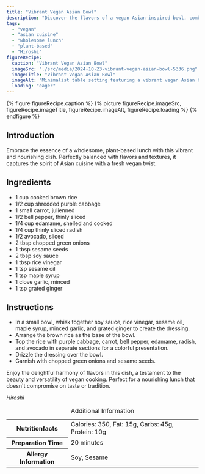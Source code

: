 ```yaml
---
title: "Vibrant Vegan Asian Bowl"
description: "Discover the flavors of a vegan Asian-inspired bowl, combining brown rice with fresh veggies and a savory dressing, perfect for a wholesome lunch."
tags:
  - "vegan"
  - "asian cuisine"
  - "wholesome lunch"
  - "plant-based"
  - "Hiroshi"
figureRecipe: 
  caption: "Vibrant Vegan Asian Bowl"
  imageSrc: "./src/media/2024-10-23-vibrant-vegan-asian-bowl-5336.png"
  imageTitle: "Vibrant Vegan Asian Bowl"
  imageAlt: "Minimalist table setting featuring a vibrant vegan Asian bowl with brown rice, colorful vegetables, edamame, avocado, dressing, and garnishes, emphasizing fresh, plant-based eating."
  loading: "eager"
---
```


{% figure figureRecipe.caption %}
{% picture figureRecipe.imageSrc, figureRecipe.imageTitle, figureRecipe.imageAlt, figureRecipe.loading %}
{% endfigure %}

## Introduction

Embrace the essence of a wholesome, plant-based lunch with this vibrant and nourishing dish. Perfectly balanced with flavors and textures, it captures the spirit of Asian cuisine with a fresh vegan twist.

## Ingredients

- 1 cup cooked brown rice
- 1/2 cup shredded purple cabbage
- 1 small carrot, julienned
- 1/2 bell pepper, thinly sliced
- 1/4 cup edamame, shelled and cooked
- 1/4 cup thinly sliced radish
- 1/2 avocado, sliced
- 2 tbsp chopped green onions
- 1 tbsp sesame seeds
- 2 tbsp soy sauce
- 1 tbsp rice vinegar
- 1 tsp sesame oil
- 1 tsp maple syrup
- 1 clove garlic, minced
- 1 tsp grated ginger

## Instructions

- In a small bowl, whisk together soy sauce, rice vinegar, sesame oil, maple syrup, minced garlic, and grated ginger to create the dressing.
- Arrange the brown rice as the base of the bowl.
- Top the rice with purple cabbage, carrot, bell pepper, edamame, radish, and avocado in separate sections for a colorful presentation.
- Drizzle the dressing over the bowl.
- Garnish with chopped green onions and sesame seeds.

Enjoy the delightful harmony of flavors in this dish, a testament to the beauty and versatility of vegan cooking. Perfect for a nourishing lunch that doesn't compromise on taste or tradition.

*Hiroshi*

<table><caption class='sr-only'>Additional Information</caption><tr><th>Nutritionfacts</th><td>Calories: 350, Fat: 15g, Carbs: 45g, Protein: 10g&nbsp;</td></tr><tr><th>Preparation Time</th><td>20 minutes&nbsp;</td></tr><tr><th>Allergy Information</th><td>Soy, Sesame&nbsp;</td></tr></table>

